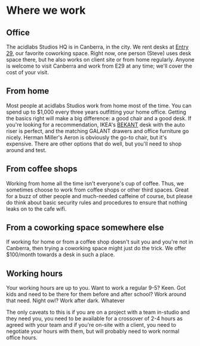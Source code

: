# Where we work

## Office

The acidlabs Studios HQ is in Canberra, in the city. We rent desks at [Entry 29](http://entry29.org.au/), our favorite coworking space. Right now, one person (Steve) uses desk space there, but he also works on client site or from home regularly. Anyone is welcome to visit Canberra and work from E29 at any time; we'll cover the cost of your visit.

## From home

Most people at acidlabs Studios work from home most of the time. You can spend up to $1,000 every three years outfitting your home office. Getting the basics right will make a big difference: a good chair and a good desk.
If you're looking for a recommendation, IKEA's [BEKANT](http://www.ikea.com/au/en/catalog/categories/departments/workspaces/18960/) desk with the auto riser is perfect, and the matching GALANT drawers and office furniture go nicely. Herman Miller's Aeron is obviously the go-to chair, but it's expensive. There are other options that do well, but you'll need to shop around and test.

## From coffee shops

Working from home all the time isn't everyone's cup of coffee. Thus, we sometimes choose to work from coffee shops or other third spaces. Great for a buzz of other people and much-needed caffeine of course, but please do think about basic security rules and procedures to ensure that nothing leaks on to the cafe wifi.

## From a coworking space somewhere else

If working for home or from a coffee shop doesn't suit you and you're not in Canberra, then trying a coworking space might just do the trick. We offer $100/month towards a desk in such a place.

## Working hours

Your working hours are up to you. Want to work a regular 9-5? Keen. Got kids and need to be there for them before and after school? Work around that need. Night owl? Work after dark. Whatever

The only caveats to this is if you are on a project with a team in-studio and they need you, you need to be available for a crossover of 2-4 hours as agreed with your team and if you're on-site with a client, you need to negotiate your hours with them, but will probably need to work normal office hours.

